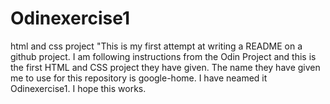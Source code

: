 # Odinexercise1
html and css project
"This is my first attempt at writing a README on a github project. I am following instructions from the Odin Project and this is the first
HTML and CSS project they have given.  The name they have given me to use for this repository is google-home.  I have neamed it Odinexercise1.
I hope this works. 
